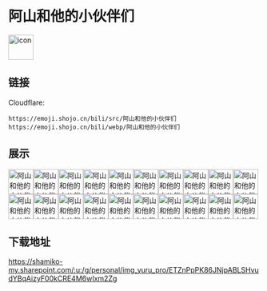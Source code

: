 # 阿山和他的小伙伴们
<img src="https://emoji.shojo.cn/bili/src/阿山和他的小伙伴们/icon.png" width="50" height="50" alt="icon">

## 链接
Cloudflare:
```
https://emoji.shojo.cn/bili/src/阿山和他的小伙伴们
https://emoji.shojo.cn/bili/webp/阿山和他的小伙伴们
```
## 展示
<img src="https://emoji.shojo.cn/bili/src/阿山和他的小伙伴们/阿山和他的小伙伴们-emmm.png" width="50" height="50" alt="阿山和他的小伙伴们-emmm"><img src="https://emoji.shojo.cn/bili/src/阿山和他的小伙伴们/阿山和他的小伙伴们-阿这.png" width="50" height="50" alt="阿山和他的小伙伴们-阿这"><img src="https://emoji.shojo.cn/bili/src/阿山和他的小伙伴们/阿山和他的小伙伴们-爱了爱了.png" width="50" height="50" alt="阿山和他的小伙伴们-爱了爱了"><img src="https://emoji.shojo.cn/bili/src/阿山和他的小伙伴们/阿山和他的小伙伴们-暴露了.png" width="50" height="50" alt="阿山和他的小伙伴们-暴露了"><img src="https://emoji.shojo.cn/bili/src/阿山和他的小伙伴们/阿山和他的小伙伴们-不敢看.png" width="50" height="50" alt="阿山和他的小伙伴们-不敢看"><img src="https://emoji.shojo.cn/bili/src/阿山和他的小伙伴们/阿山和他的小伙伴们-不行.png" width="50" height="50" alt="阿山和他的小伙伴们-不行"><img src="https://emoji.shojo.cn/bili/src/阿山和他的小伙伴们/阿山和他的小伙伴们-吃瓜.png" width="50" height="50" alt="阿山和他的小伙伴们-吃瓜"><img src="https://emoji.shojo.cn/bili/src/阿山和他的小伙伴们/阿山和他的小伙伴们-动物之友.png" width="50" height="50" alt="阿山和他的小伙伴们-动物之友"><img src="https://emoji.shojo.cn/bili/src/阿山和他的小伙伴们/阿山和他的小伙伴们-欢迎回家.png" width="50" height="50" alt="阿山和他的小伙伴们-欢迎回家"><img src="https://emoji.shojo.cn/bili/src/阿山和他的小伙伴们/阿山和他的小伙伴们-惊吓.png" width="50" height="50" alt="阿山和他的小伙伴们-惊吓"><img src="https://emoji.shojo.cn/bili/src/阿山和他的小伙伴们/阿山和他的小伙伴们-酷.png" width="50" height="50" alt="阿山和他的小伙伴们-酷"><img src="https://emoji.shojo.cn/bili/src/阿山和他的小伙伴们/阿山和他的小伙伴们-流汗.png" width="50" height="50" alt="阿山和他的小伙伴们-流汗"><img src="https://emoji.shojo.cn/bili/src/阿山和他的小伙伴们/阿山和他的小伙伴们-牛.png" width="50" height="50" alt="阿山和他的小伙伴们-牛"><img src="https://emoji.shojo.cn/bili/src/阿山和他的小伙伴们/阿山和他的小伙伴们-怒.png" width="50" height="50" alt="阿山和他的小伙伴们-怒"><img src="https://emoji.shojo.cn/bili/src/阿山和他的小伙伴们/阿山和他的小伙伴们-酸了.png" width="50" height="50" alt="阿山和他的小伙伴们-酸了"><img src="https://emoji.shojo.cn/bili/src/阿山和他的小伙伴们/阿山和他的小伙伴们-问号.png" width="50" height="50" alt="阿山和他的小伙伴们-问号"><img src="https://emoji.shojo.cn/bili/src/阿山和他的小伙伴们/阿山和他的小伙伴们-呜呜.png" width="50" height="50" alt="阿山和他的小伙伴们-呜呜"><img src="https://emoji.shojo.cn/bili/src/阿山和他的小伙伴们/阿山和他的小伙伴们-笑.png" width="50" height="50" alt="阿山和他的小伙伴们-笑"><img src="https://emoji.shojo.cn/bili/src/阿山和他的小伙伴们/阿山和他的小伙伴们-炸弹来咯.png" width="50" height="50" alt="阿山和他的小伙伴们-炸弹来咯"><img src="https://emoji.shojo.cn/bili/src/阿山和他的小伙伴们/阿山和他的小伙伴们-自信叉腰.png" width="50" height="50" alt="阿山和他的小伙伴们-自信叉腰">

## 下载地址

https://shamiko-my.sharepoint.com/:u:/g/personal/img_yuru_pro/ETZnPpPK86JNjpABLSHvudYBqAizyF00kCRE4M6wIxm2Zg